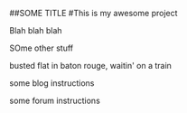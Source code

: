 ##SOME TITLE
#This is my awesome project

Blah blah blah

SOme other stuff


busted flat in baton rouge,
waitin' on a train


some blog instructions

some forum instructions
